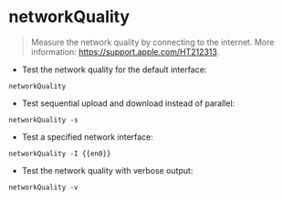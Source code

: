 # networkQuality

> Measure the network quality by connecting to the internet.
> More information: <https://support.apple.com/HT212313>.

- Test the network quality for the default interface:

`networkQuality`

- Test sequential upload and download instead of parallel:

`networkQuality -s`

- Test a specified network interface:

`networkQuality -I {{en0}}`

-  Test the network quality with verbose output:

`networkQuality -v`
